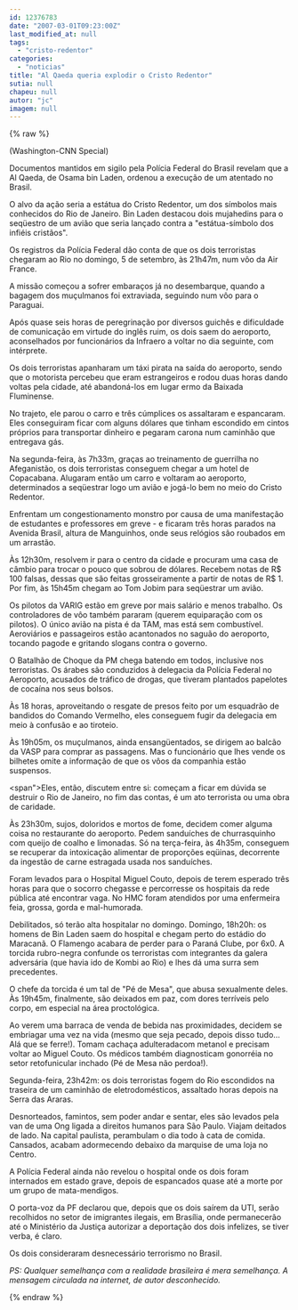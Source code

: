 ```yaml
---
id: 12376783
date: "2007-03-01T09:23:00Z"
last_modified_at: null
tags:
  - "cristo-redentor"
categories:
  - "noticias"
title: "Al Qaeda queria explodir o Cristo Redentor"
sutia: null
chapeu: null
autor: "jc"
imagem: null
---
```

{% raw %}
<p>(Washington-CNN Special)</p>
<p>Documentos mantidos em sigilo pela Pol&iacute;cia Federal do Brasil revelam que a Al Qaeda, de Osama bin Laden, ordenou a execu&ccedil;&atilde;o de um atentado no Brasil.</p>
<p>O alvo da a&ccedil;&atilde;o seria a est&aacute;tua do Cristo Redentor, um dos s&iacute;mbolos mais conhecidos do Rio de Janeiro. Bin Laden destacou dois mujahedins para o seq&uuml;estro de um avi&atilde;o que seria lan&ccedil;ado contra a "est&aacute;tua-s&iacute;mbolo dos infi&eacute;is crist&atilde;os".</p>
<p>Os registros da Pol&iacute;cia Federal d&atilde;o conta de que os dois terroristas chegaram ao Rio no domingo, 5 de setembro, &agrave;s 21h47m, num v&ocirc;o da Air France.</p>
<p>A miss&atilde;o come&ccedil;ou a sofrer embara&ccedil;os j&aacute; no desembarque, quando a bagagem dos mu&ccedil;ulmanos foi extraviada, seguindo num v&ocirc;o para o Paraguai.</p>
<p>Ap&oacute;s quase seis horas de peregrina&ccedil;&atilde;o por diversos guich&ecirc;s e dificuldade de comunica&ccedil;&atilde;o em virtude do ingl&ecirc;s ruim, os dois saem do aeroporto, aconselhados por funcion&aacute;rios da Infraero a voltar no dia seguinte, com int&eacute;rprete.</p>
<p>Os dois terroristas apanharam um t&aacute;xi pirata na sa&iacute;da do aeroporto, sendo que o motorista percebeu que eram estrangeiros e rodou duas horas dando voltas pela cidade, at&eacute; abandon&aacute;-los em lugar ermo da Baixada Fluminense.</p>
<p>No trajeto, ele parou o carro e tr&ecirc;s c&uacute;mplices os assaltaram e espancaram. Eles conseguiram ficar com alguns d&oacute;lares que tinham escondido em cintos pr&oacute;prios para transportar dinheiro e pegaram carona num caminh&atilde;o que entregava g&aacute;s.</p>
<p>Na segunda-feira, &agrave;s 7h33m, gra&ccedil;as ao treinamento de guerrilha no Afeganist&atilde;o, os dois terroristas conseguem chegar a um hotel de Copacabana. Alugaram ent&atilde;o um carro e voltaram ao aeroporto, determinados a seq&uuml;estrar logo um avi&atilde;o e jog&aacute;-lo bem no meio do Cristo Redentor.</p>
<p>Enfrentam um congestionamento monstro por causa de uma manifesta&ccedil;&atilde;o de estudantes e professores em greve - e ficaram tr&ecirc;s horas parados na Avenida Brasil, altura de Manguinhos, onde seus rel&oacute;gios s&atilde;o roubados em um arrast&atilde;o.</p>
<p>&Agrave;s 12h30m, resolvem ir para o centro da cidade e procuram uma casa de c&acirc;mbio para trocar o pouco que sobrou de d&oacute;lares. Recebem notas de R$ 100 falsas, dessas que s&atilde;o feitas grosseiramente a partir de notas de R$ 1. Por fim, &agrave;s 15h45m chegam ao Tom Jobim para seq&uuml;estrar um avi&atilde;o.</p>
<p>Os pilotos da VARIG est&atilde;o em greve por mais sal&aacute;rio e menos trabalho. Os controladores de v&ocirc;o tamb&eacute;m pararam (querem equipara&ccedil;&atilde;o com os pilotos). O &uacute;nico avi&atilde;o na pista &eacute; da TAM, mas est&aacute; sem combust&iacute;vel. Aerovi&aacute;rios e passageiros est&atilde;o acantonados no sagu&atilde;o do aeroporto, tocando pagode e gritando slogans contra o governo.</p>
<p>O Batalh&atilde;o de Choque da PM chega batendo em todos, inclusive nos terroristas. Os &aacute;rabes s&atilde;o conduzidos &agrave; delegacia da Pol&iacute;cia Federal no Aeroporto, acusados de tr&aacute;fico de drogas, que tiveram plantados papelotes de coca&iacute;na nos seus bolsos.</p>
<p>&Agrave;s 18 horas, aproveitando o resgate de presos feito por um esquadr&atilde;o de bandidos do Comando Vermelho, eles conseguem fugir da delegacia em meio &agrave; confus&atilde;o e ao tiroteio.</p>
<p>&Agrave;s 19h05m, os mu&ccedil;ulmanos, ainda ensang&uuml;entados, se dirigem ao balc&atilde;o da VASP para comprar as passagens. Mas o funcion&aacute;rio que lhes vende os bilhetes omite a informa&ccedil;&atilde;o de que os v&ocirc;os da companhia est&atilde;o suspensos.</p>
<p>&lt;span"&gt;Eles, ent&atilde;o, discutem entre si: come&ccedil;am a ficar em d&uacute;vida se destruir o Rio de Janeiro, no fim das contas, &eacute; um ato terrorista ou uma obra de caridade.</p>
<p>&Agrave;s 23h30m, sujos, doloridos e mortos de fome, decidem comer alguma coisa no restaurante do aeroporto. Pedem sandu&iacute;ches de churrasquinho com queijo de coalho e limonadas. S&oacute; na ter&ccedil;a-feira, &agrave;s 4h35m, conseguem se recuperar da intoxica&ccedil;&atilde;o alimentar de propor&ccedil;&otilde;es eq&uuml;inas, decorrente da ingest&atilde;o de carne estragada usada nos sandu&iacute;ches.</p>
<p>Foram levados para o Hospital Miguel Couto, depois de terem esperado tr&ecirc;s horas para que o socorro chegasse e percorresse os hospitais da rede p&uacute;blica at&eacute; encontrar vaga. No HMC foram atendidos por uma enfermeira feia, grossa, gorda e mal-humorada.</p>
<p>Debilitados, s&oacute; ter&atilde;o alta hospitalar no domingo. Domingo, 18h20h: os homens de Bin Laden saem do hospital e chegam perto do est&aacute;dio do Maracan&atilde;. O Flamengo acabara de perder para o Paran&aacute; Clube, por 6x0. A torcida rubro-negra confunde os terroristas com integrantes da galera advers&aacute;ria (que havia ido de Kombi ao Rio) e lhes d&aacute; uma surra sem precedentes.</p>
<p>O chefe da torcida &eacute; um tal de "P&eacute; de Mesa", que abusa sexualmente deles. &Agrave;s 19h45m, finalmente, s&atilde;o deixados em paz, com dores terr&iacute;veis pelo corpo, em especial na &aacute;rea proctol&oacute;gica.</p>
<p>Ao verem uma barraca de venda de bebida nas proximidades, decidem se embriagar uma vez na vida (mesmo que seja pecado, depois disso tudo... Al&aacute; que se ferre!). Tomam cacha&ccedil;a adulteradacom metanol e precisam voltar ao Miguel Couto. Os m&eacute;dicos tamb&eacute;m diagnosticam gonorr&eacute;ia no setor retofunicular inchado (P&eacute; de Mesa n&atilde;o perdoa!).</p>
<p>Segunda-feira, 23h42m: os dois terroristas fogem do Rio escondidos na traseira de um caminh&atilde;o de eletrodom&eacute;sticos, assaltado horas depois na Serra das Araras.</p>
<p>Desnorteados, famintos, sem poder andar e sentar, eles s&atilde;o levados pela van de uma Ong ligada a direitos humanos para S&atilde;o Paulo. Viajam deitados de lado. Na capital paulista, perambulam o dia todo &agrave; cata de comida. Cansados, acabam adormecendo debaixo da marquise de uma loja no Centro.</p>
<p>A Pol&iacute;cia Federal ainda n&atilde;o revelou o hospital onde os dois foram internados em estado grave, depois de espancados quase at&eacute; a morte por um grupo de mata-mendigos.</p>
<p>O porta-voz da PF declarou que, depois que os dois sa&iacute;rem da UTI, ser&atilde;o recolhidos no setor de imigrantes ilegais, em Bras&iacute;lia, onde permanecer&atilde;o at&eacute; o Minist&eacute;rio da Justi&ccedil;a autorizar a deporta&ccedil;&atilde;o dos dois infelizes, se tiver verba, &eacute; claro.</p>
<p>Os dois consideraram desnecess&aacute;rio terrorismo no Brasil.</p>
<p><em>PS: Qualquer semelhan&ccedil;a com a realidade brasileira &eacute; mera semelhan&ccedil;a. A mensagem circulada na internet, de autor desconhecido.</em></p>
{% endraw %}